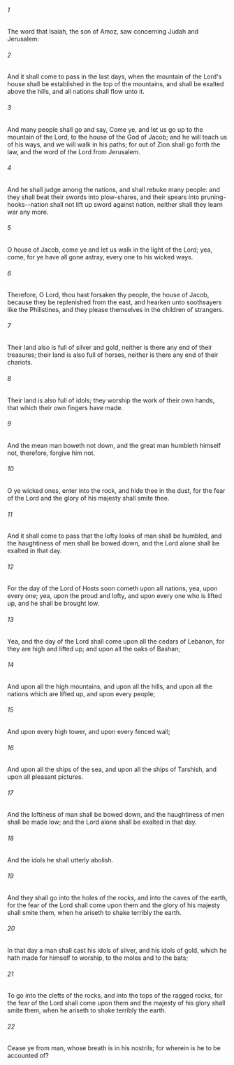 ###### 1
The word that Isaiah, the son of Amoz, saw concerning Judah and Jerusalem:

###### 2
And it shall come to pass in the last days, when the mountain of the Lord's house shall be established in the top of the mountains, and shall be exalted above the hills, and all nations shall flow unto it.

###### 3
And many people shall go and say, Come ye, and let us go up to the mountain of the Lord, to the house of the God of Jacob; and he will teach us of his ways, and we will walk in his paths; for out of Zion shall go forth the law, and the word of the Lord from Jerusalem.

###### 4
And he shall judge among the nations, and shall rebuke many people: and they shall beat their swords into plow-shares, and their spears into pruning-hooks--nation shall not lift up sword against nation, neither shall they learn war any more.

###### 5
O house of Jacob, come ye and let us walk in the light of the Lord; yea, come, for ye have all gone astray, every one to his wicked ways.

###### 6
Therefore, O Lord, thou hast forsaken thy people, the house of Jacob, because they be replenished from the east, and hearken unto soothsayers like the Philistines, and they please themselves in the children of strangers.

###### 7
Their land also is full of silver and gold, neither is there any end of their treasures; their land is also full of horses, neither is there any end of their chariots.

###### 8
Their land is also full of idols; they worship the work of their own hands, that which their own fingers have made.

###### 9
And the mean man boweth not down, and the great man humbleth himself not, therefore, forgive him not.

###### 10
O ye wicked ones, enter into the rock, and hide thee in the dust, for the fear of the Lord and the glory of his majesty shall smite thee.

###### 11
And it shall come to pass that the lofty looks of man shall be humbled, and the haughtiness of men shall be bowed down, and the Lord alone shall be exalted in that day.

###### 12
For the day of the Lord of Hosts soon cometh upon all nations, yea, upon every one; yea, upon the proud and lofty, and upon every one who is lifted up, and he shall be brought low.

###### 13
Yea, and the day of the Lord shall come upon all the cedars of Lebanon, for they are high and lifted up; and upon all the oaks of Bashan;

###### 14
And upon all the high mountains, and upon all the hills, and upon all the nations which are lifted up, and upon every people;

###### 15
And upon every high tower, and upon every fenced wall;

###### 16
And upon all the ships of the sea, and upon all the ships of Tarshish, and upon all pleasant pictures.

###### 17
And the loftiness of man shall be bowed down, and the haughtiness of men shall be made low; and the Lord alone shall be exalted in that day.

###### 18
And the idols he shall utterly abolish.

###### 19
And they shall go into the holes of the rocks, and into the caves of the earth, for the fear of the Lord shall come upon them and the glory of his majesty shall smite them, when he ariseth to shake terribly the earth.

###### 20
In that day a man shall cast his idols of silver, and his idols of gold, which he hath made for himself to worship, to the moles and to the bats;

###### 21
To go into the clefts of the rocks, and into the tops of the ragged rocks, for the fear of the Lord shall come upon them and the majesty of his glory shall smite them, when he ariseth to shake terribly the earth.

###### 22
Cease ye from man, whose breath is in his nostrils; for wherein is he to be accounted of?

